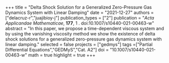 +++
title = "Delta Shock Solution for a Generalized Zero-Pressure Gas Dynamics System with Linear Damping"
date = "2021-12-27"
authors = ["delacruz-r","juajibioy-j"]
publication_types = ["2"]
publication = "*Acta Applicandae Mathematicae*, **177**, 1 . doi:10.1007/s10440-021-00463-w"
abstract = "In this paper, we propose a time-dependent viscous system and by using the vanishing viscosity method we show the existence of delta shock solutions for a generalized zero-pressure gas dynamics system with linear damping."
selected = false
projects = ["gedmys"]
tags =["Partial Differential Equations","GEDMyS","Cat. A2"]
doi = "10.1007/s10440-021-00463-w"
math = true
highlight = true
+++

